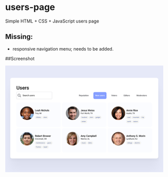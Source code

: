 # users-page
Simple HTML + CSS + JavaScript users page

## Missing:
- responsive navigation menu; needs to be added.

##Screenshot

<img src="/screenshot.png">